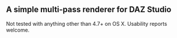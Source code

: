 ## A simple multi-pass renderer for DAZ Studio
Not tested with anything other than 4.7+ on OS X. Usability reports welcome.
